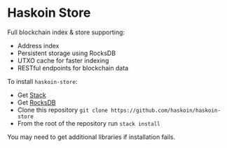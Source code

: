 # Haskoin Store

Full blockchain index & store supporting:

- Address index
- Persistent storage using RocksDB
- UTXO cache for faster indexing
- RESTful endpoints for blockchain data

To install `haskoin-store`:

- Get [Stack](https://haskell-lang.org/get-started)
- Get [RocksDB](http://rocksdb.org/)
- Clone this repository `git clone https://github.com/haskoin/haskoin-store`
- From the root of the repository run `stack install`

You may need to get additional libraries if installation fails.
